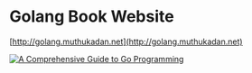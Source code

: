 # Golang Book Website

[http://golang.muthukadan.net](http://golang.muthukadan.net)

[![A Comprehensive Guide to Go Programming](http://golang.muthukadan.net/img/cover-small.png)](http://golang.muthukadan.net)
